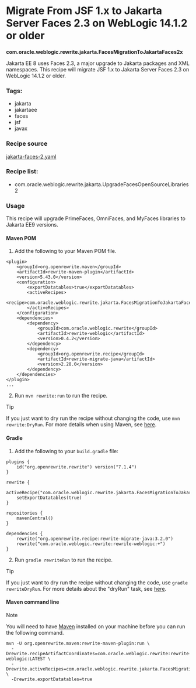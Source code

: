 # Migrate From JSF 1.x to Jakarta Server Faces 2.3 on WebLogic 14.1.2 or older
**com.oracle.weblogic.rewrite.jakarta.FacesMigrationToJakartaFaces2x**

Jakarta EE 8 uses Faces 2.3, a major upgrade to Jakarta packages and XML namespaces. This recipe will migrate JSF 1.x to Jakarta Server Faces 2.3 on WebLogic 14.1.2 or older.

### Tags:
- jakarta
- jakartaee
- faces
- jsf
- javax

### Recipe source

[jakarta-faces-2.yaml](https://github.com/oracle/rewrite-recipes/blob/main/rewrite-weblogic/src/main/resources/META-INF/rewrite/jakarta-faces-2.yaml)

### Recipe list:

- com.oracle.weblogic.rewrite.jakarta.UpgradeFacesOpenSourceLibraries2

### Usage

This recipe will upgrade PrimeFaces, OmniFaces, and MyFaces libraries to Jakarta EE9 versions.

#### Maven POM

1. Add the following to your Maven POM file.
```
<plugin>
    <groupId>org.openrewrite.maven</groupId>
    <artifactId>rewrite-maven-plugin</artifactId>
    <version>5.43.0</version>
    <configuration>
        <exportDatatables>true</exportDatatables>
        <activeRecipes>
            <recipe>com.oracle.weblogic.rewrite.jakarta.FacesMigrationToJakartaFaces2x</recipe>
        </activeRecipes>
    </configuration>
    <dependencies>
        <dependency>
            <groupId>com.oracle.weblogic.rewrite</groupId>
            <artifactId>rewrite-weblogic</artifactId>
            <version>0.4.2</version>
        </dependency>
        <dependency>
            <groupId>org.openrewrite.recipe</groupId>
            <artifactId>rewrite-migrate-java</artifactId>
            <version>2.28.0</version>
        </dependency>
    </dependencies>
</plugin>
...
```
2. Run `mvn rewrite:run` to run the recipe.

> [!TIP]  
> If you just want to dry run the recipe without changing the code, use `mvn rewrite:DryRun`. For more details when using Maven, see [here](https://docs.openrewrite.org/reference/rewrite-maven-plugin).

#### Gradle

1. Add the following to your `build.gradle` file:

```
plugins {
    id("org.openrewrite.rewrite") version("7.1.4")
}

rewrite {
    activeRecipe("com.oracle.weblogic.rewrite.jakarta.FacesMigrationToJakartaFaces2x")
    setExportDatatables(true)
}

repositories {
    mavenCentral()
}

dependencies {
    rewrite("org.openrewrite.recipe:rewrite-migrate-java:3.2.0")
    rewrite("com.oracle.weblogic.rewrite:rewrite-weblogic:+")
}
```
2. Run `gradle rewriteRun` to run the recipe.

> [!TIP]  
> If you just want to dry run the recipe without changing the code, use `gradle rewriteDryRun`. For more details about the "dryRun" task, see [here](https://docs.openrewrite.org/reference/gradle-plugin-configuration#the-dryrun-task).

#### Maven command line

> [!NOTE]
> You will need to have [Maven](https://maven.apache.org/download.cgi) installed on your machine before you can run the following command.

```
mvn -U org.openrewrite.maven:rewrite-maven-plugin:run \
  -Drewrite.recipeArtifactCoordinates=com.oracle.weblogic.rewrite:rewrite-weblogic:LATEST \
  -Drewrite.activeRecipes=com.oracle.weblogic.rewrite.jakarta.FacesMigrationToJakartaFaces2x \
  -Drewrite.exportDatatables=true
  ```
